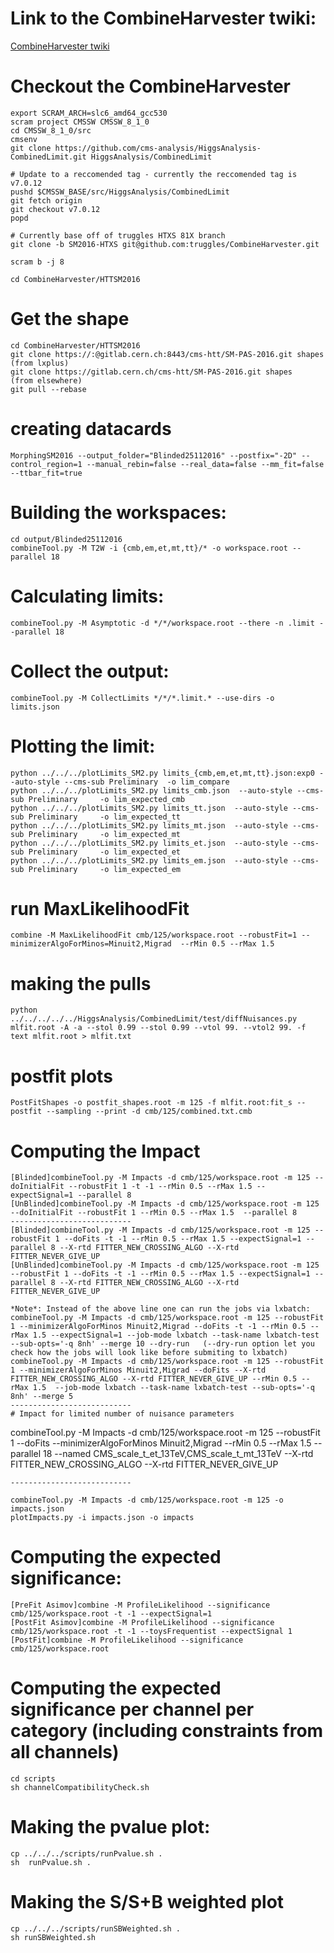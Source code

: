
# Link to the CombineHarvester twiki:
[CombineHarvester twiki](http://cms-analysis.github.io/CombineHarvester/index.html)


# Checkout the CombineHarvester
```
export SCRAM_ARCH=slc6_amd64_gcc530
scram project CMSSW CMSSW_8_1_0
cd CMSSW_8_1_0/src
cmsenv
git clone https://github.com/cms-analysis/HiggsAnalysis-CombinedLimit.git HiggsAnalysis/CombinedLimit

# Update to a reccomended tag - currently the reccomended tag is v7.0.12
pushd $CMSSW_BASE/src/HiggsAnalysis/CombinedLimit
git fetch origin
git checkout v7.0.12
popd

# Currently base off of truggles HTXS 81X branch
git clone -b SM2016-HTXS git@github.com:truggles/CombineHarvester.git

scram b -j 8

cd CombineHarvester/HTTSM2016
```    
    
# Get the shape
```
cd CombineHarvester/HTTSM2016
git clone https://:@gitlab.cern.ch:8443/cms-htt/SM-PAS-2016.git shapes  (from lxplus)
git clone https://gitlab.cern.ch/cms-htt/SM-PAS-2016.git shapes      (from elsewhere)
git pull --rebase 
```

# creating datacards
    
    MorphingSM2016 --output_folder="Blinded25112016" --postfix="-2D" --control_region=1 --manual_rebin=false --real_data=false --mm_fit=false --ttbar_fit=true


# Building the workspaces:

    cd output/Blinded25112016
    combineTool.py -M T2W -i {cmb,em,et,mt,tt}/* -o workspace.root --parallel 18


# Calculating limits:
    combineTool.py -M Asymptotic -d */*/workspace.root --there -n .limit --parallel 18


# Collect the output:
    combineTool.py -M CollectLimits */*/*.limit.* --use-dirs -o limits.json


# Plotting the limit:

        
    python ../../../plotLimits_SM2.py limits_{cmb,em,et,mt,tt}.json:exp0 --auto-style --cms-sub Preliminary  -o lim_compare
    python ../../../plotLimits_SM2.py limits_cmb.json  --auto-style --cms-sub Preliminary     -o lim_expected_cmb
    python ../../../plotLimits_SM2.py limits_tt.json  --auto-style --cms-sub Preliminary     -o lim_expected_tt
    python ../../../plotLimits_SM2.py limits_mt.json  --auto-style --cms-sub Preliminary     -o lim_expected_mt
    python ../../../plotLimits_SM2.py limits_et.json  --auto-style --cms-sub Preliminary     -o lim_expected_et
    python ../../../plotLimits_SM2.py limits_em.json  --auto-style --cms-sub Preliminary     -o lim_expected_em


# run MaxLikelihoodFit

    combine -M MaxLikelihoodFit cmb/125/workspace.root --robustFit=1 --minimizerAlgoForMinos=Minuit2,Migrad  --rMin 0.5 --rMax 1.5 
    


# making the pulls

    python ../../../../../HiggsAnalysis/CombinedLimit/test/diffNuisances.py  mlfit.root -A -a --stol 0.99 --stol 0.99 --vtol 99. --vtol2 99. -f text mlfit.root > mlfit.txt


# postfit plots

    PostFitShapes -o postfit_shapes.root -m 125 -f mlfit.root:fit_s --postfit --sampling --print -d cmb/125/combined.txt.cmb
    

# Computing the Impact

    [Blinded]combineTool.py -M Impacts -d cmb/125/workspace.root -m 125 --doInitialFit --robustFit 1 -t -1 --rMin 0.5 --rMax 1.5 --expectSignal=1 --parallel 8
    [UnBlinded]combineTool.py -M Impacts -d cmb/125/workspace.root -m 125 --doInitialFit --robustFit 1 --rMin 0.5 --rMax 1.5  --parallel 8
    ---------------------------
    [Blinded]combineTool.py -M Impacts -d cmb/125/workspace.root -m 125 --robustFit 1 --doFits -t -1 --rMin 0.5 --rMax 1.5 --expectSignal=1 --parallel 8 --X-rtd FITTER_NEW_CROSSING_ALGO --X-rtd FITTER_NEVER_GIVE_UP
    [UnBlinded]combineTool.py -M Impacts -d cmb/125/workspace.root -m 125 --robustFit 1 --doFits -t -1 --rMin 0.5 --rMax 1.5 --expectSignal=1 --parallel 8 --X-rtd FITTER_NEW_CROSSING_ALGO --X-rtd FITTER_NEVER_GIVE_UP

    *Note*: Instead of the above line one can run the jobs via lxbatch:
    combineTool.py -M Impacts -d cmb/125/workspace.root -m 125 --robustFit 1 --minimizerAlgoForMinos Minuit2,Migrad --doFits -t -1 --rMin 0.5 --rMax 1.5 --expectSignal=1 --job-mode lxbatch --task-name lxbatch-test --sub-opts='-q 8nh' --merge 10 --dry-run   (--dry-run option let you check how the jobs will look like before submiting to lxbatch)  
    combineTool.py -M Impacts -d cmb/125/workspace.root -m 125 --robustFit 1 --minimizerAlgoForMinos Minuit2,Migrad --doFits --X-rtd FITTER_NEW_CROSSING_ALGO --X-rtd FITTER_NEVER_GIVE_UP --rMin 0.5 --rMax 1.5  --job-mode lxbatch --task-name lxbatch-test --sub-opts='-q 8nh' --merge 5 
    ---------------------------
    # Impact for limited number of nuisance parameters 

   combineTool.py -M Impacts -d cmb/125/workspace.root -m 125 --robustFit 1 --doFits  --minimizerAlgoForMinos Minuit2,Migrad --rMin 0.5 --rMax 1.5  --parallel 18 --named CMS_scale_t_et_13TeV,CMS_scale_t_mt_13TeV --X-rtd FITTER_NEW_CROSSING_ALGO --X-rtd FITTER_NEVER_GIVE_UP

    ---------------------------

    combineTool.py -M Impacts -d cmb/125/workspace.root -m 125 -o impacts.json
    plotImpacts.py -i impacts.json -o impacts


# Computing the expected significance:

    [PreFit Asimov]combine -M ProfileLikelihood --significance cmb/125/workspace.root -t -1 --expectSignal=1
    [PostFit Asimov]combine -M ProfileLikelihood --significance cmb/125/workspace.root -t -1 --toysFrequentist --expectSignal 1
    [PostFit]combine -M ProfileLikelihood --significance cmb/125/workspace.root 

# Computing the expected significance per channel per category (including constraints from all channels)

    cd scripts
    sh channelCompatibilityCheck.sh


# Making the pvalue plot:

    cp ../../../scripts/runPvalue.sh .
    sh  runPvalue.sh .

# Making the S/S+B weighted plot

    cp ../../../scripts/runSBWeighted.sh .
    sh runSBWeighted.sh







